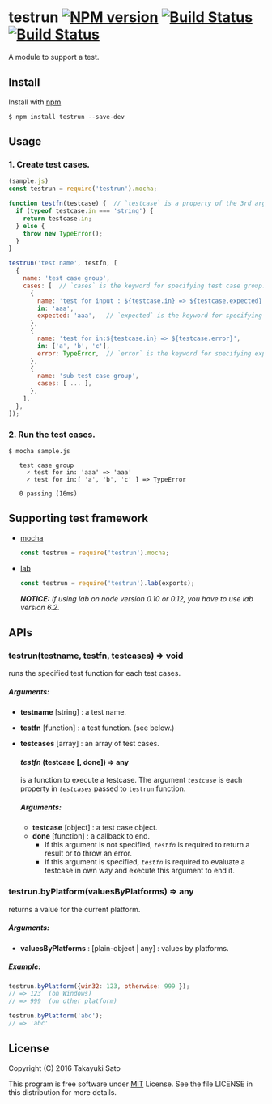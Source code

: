 # testrun  [![NPM version][npm-image]][npm-url] [![Build Status][travis-image]][travis-url] [![Build Status][appveyor-image]][appveyor-url]

A module to support a test.

## Install

Install with [npm](https://www.npmjs.com/)

```
$ npm install testrun --save-dev
```

## Usage

### 1. Create test cases.

```js
(sample.js)
const testrun = require('testrun').mocha;

function testfn(testcase) {  // `testcase` is a property of the 3rd argument of `testrun`
  if (typeof testcase.in === 'string') {
    return testcase.in;
  } else {
    throw new TypeError();
  }
}

testrun('test name', testfn, [
  {
    name: 'test case group',
    cases: [  // `cases` is the keyword for specifying test case group.
      {
        name: 'test for input : ${testcase.in} => ${testcase.expected}',
        in: 'aaa',
        expected: 'aaa',   // `expected` is the keyword for specifying expected value.
      },
      {
        name: 'test for in:${testcase.in} => ${testcase.error}',
        in: ['a', 'b', 'c'],
        error: TypeError,  // `error` is the keyword for specifying expected error.
      },
      {
        name: 'sub test case group',
        cases: [ ... ],
      },
    ],
  },
]);
```

### 2. Run the test cases.

```
$ mocha sample.js

   test case group
     ✓ test for in: 'aaa' => 'aaa'
     ✓ test for in:[ 'a', 'b', 'c' ] => TypeError

   0 passing (16ms)

```

## Supporting test framework

- [mocha](http://mochajs.org/)

   ```js
   const testrun = require('testrun').mocha;
   ```

- [lab](https://github.com/hapijs/lab)

   ```js
   const testrun = require('testrun').lab(exports);
   ```

   ***NOTICE:*** *If using lab on node version 0.10 or 0.12, you have to use lab version 6.2.*


## APIs

### testrun(testname, testfn, testcases) => void

runs the specified test function for each test cases.

##### Arguments:

* **testname** [string] : a test name.
* **testfn** [function] : a test function. (see below.)
* **testcases** [array] : an array of test cases.

    #### *testfn* (testcase [, done]) => any

    is a function to execute a testcase. The argument *`testcase`* is each property in *`testcases`* passed to `testrun` function.

    ##### Arguments:

    * **testcase** [object] : a test case object.
    * **done** [function] : a callback to end.
        - If this argument is not specified, *`testfn`* is required to return a result or to throw an error.
        - If this argument is specified, *`testfn`* is required to evaluate a testcase in own way and execute this argument to end it.

### testrun.byPlatform(valuesByPlatforms) => any

returns a value for the current platform.

##### Arguments:

* **valuesByPlatforms** : [plain-object | any] : values by platforms.

##### Example:

```js
testrun.byPlatform({win32: 123, otherwise: 999 });
// => 123  (on Windows)
// => 999  (on other platform)

testrun.byPlatform('abc');
// => 'abc'
```

## License

Copyright (C) 2016 Takayuki Sato

This program is free software under [MIT](https://opensource.org/licenses/MIT) License.
See the file LICENSE in this distribution for more details.


[npm-image]: http://img.shields.io/badge/npm-v0.2.0-blue.svg
[npm-url]: https://www.npmjs.org/package/testrun
[travis-image]: https://travis-ci.org/sttk/testrun.svg?branch=master
[travis-url]: https://travis-ci.org/sttk/testrun
[appveyor-image]: https://ci.appveyor.com/api/projects/status/github/sttk/testrun?branch=master&svg=true
[appveyor-url]: https://ci.appveyor.com/project/sttk/testrun
